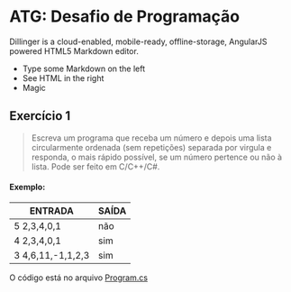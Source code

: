# ATG: Desafio de Programação

Dillinger is a cloud-enabled, mobile-ready, offline-storage, AngularJS powered HTML5 Markdown editor.

  - Type some Markdown on the left
  - See HTML in the right
  - Magic

## Exercício 1

> Escreva um programa que receba um número e depois uma lista circularmente ordenada (sem repetições) separada por virgula e responda, o mais rápido possível, se um número pertence ou não à lista. Pode ser feito em C/C++/C#.


#### Exemplo:

| ENTRADA | SAÍDA |
| ------ | ------ |
| 5 2,3,4,0,1 | não |
| 4 2,3,4,0,1 | sim |
| 3 4,6,11,-1,1,2,3 | sim |

O código está no arquivo [Program.cs][Ex1]

[Ex1]: <https://github.com/pedrohmorais/ATG-Desafio-de-Programacao/blob/master/exercicio-1/exercicio-1/Program.cs>